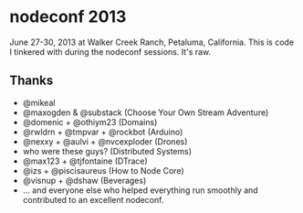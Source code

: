 # nodeconf 2013

June 27-30, 2013 at Walker Creek Ranch, Petaluma, California.  This is code
I tinkered with during the nodeconf sessions. It's raw.

## Thanks

* @mikeal
* @maxogden & @substack (Choose Your Own Stream Adventure)
* @domenic + @othiym23 (Domains)
* @rwldrn + @tmpvar + @rockbot (Arduino)
* @nexxy + @aulvi + @nvcexploder (Drones)
* who were these guys? (Distributed Systems)
* @max123 + @tjfontaine (DTrace)
* @izs + @piscisaureus (How to Node Core)
* @visnup + @dshaw (Beverages)
* ... and everyone else who helped everything run smoothly and contributed to an excellent nodeconf.
